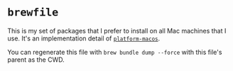 # `brewfile`

This is my set of packages that I prefer to install on all Mac machines that I use. It's an implementation detail of [`platform-macos`](https://github.com/erichdongubler-dotfiles/platform-macos).

You can regenerate this file with `brew bundle dump --force` with this file's parent as the CWD.
